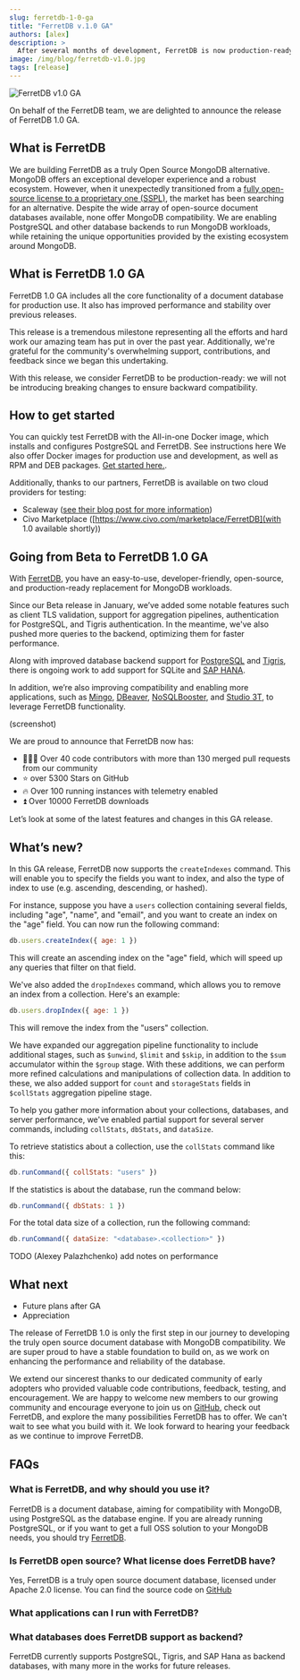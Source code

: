 ```yaml
---
slug: ferretdb-1-0-ga
title: "FerretDB v.1.0 GA"
authors: [alex]
description: >
  After several months of development, FerretDB is now production-ready. We are excited to announce the general availability of FerretDB v1.0.
image: /img/blog/ferretdb-v1.0.jpg
tags: [release]
---
```


![FerretDB v1.0 GA](/img/blog/ferretdb-v1.0.jpg)

On behalf of the FerretDB team, we are delighted to announce the release of FerretDB 1.0 GA.

## What is FerretDB

We are building FerretDB as a truly Open Source MongoDB alternative. 
MongoDB offers an exceptional developer experience and a robust ecosystem. However, when it unexpectedly transitioned from a [fully open-source license to a proprietary one (SSPL)](https://blog.opensource.org/the-sspl-is-not-an-open-source-license), the market has been searching for an alternative. Despite the wide array of open-source document databases available, none offer MongoDB compatibility.
We are enabling PostgreSQL and other database backends to run MongoDB workloads, while retaining the unique opportunities provided by the existing ecosystem around MongoDB.

## What is FerretDB 1.0 GA

FerretDB 1.0 GA includes all the core functionality of a document database for production use.
It also has improved performance and stability over previous releases.

This release is a tremendous milestone representing all the efforts and hard work our amazing team has put in over the past year.
Additionally, we're grateful for the community's overwhelming support, contributions, and feedback since we began this undertaking.

With this release, we consider FerretDB to be production-ready: we will not be introducing breaking changes to ensure backward compatibility.

## How to get started

You can quickly test FerretDB with the All-in-one Docker image, which installs and configures PostgreSQL and FerretDB. See instructions here 
We also offer Docker images for production use and development, as well as RPM and DEB packages. [Get started here.](https://docs.ferretdb.io/quickstart-guide/).

Additionally, thanks to our partners, FerretDB is available on two cloud providers for testing:

* Scaleway ([see their blog post for more information](https://www.scaleway.com/en/blog/ferretdb-open-source-alternative-mongodb/))
* Civo Marketplace ([https://www.civo.com/marketplace/FerretDB](with 1.0 available shortly))

## Going from Beta to FerretDB 1.0 GA

With [FerretDB](https://www.ferretdb.io/), you have an easy-to-use, developer-friendly, open-source, and production-ready replacement for MongoDB workloads.

Since our Beta release in January, we’ve added some notable features such as client TLS validation, support for aggregation pipelines, authentication for PostgreSQL, and Tigris authentication.
In the meantime, we've also pushed more queries to the backend, optimizing them for faster performance.

Along with improved database backend support for [PostgreSQL](https://www.postgresql.org/) and [Tigris](https://www.tigrisdata.com/), there is ongoing work to add support for SQLite and [SAP HANA](https://www.sap.com/products/technology-platform/hana.html).

In addition, we’re also improving compatibility and enabling more applications, such as [Mingo](https://mingo.io/), [DBeaver](https://dbeaver.io/), [NoSQLBooster](https://nosqlbooster.com/), and [Studio 3T](https://studio3t.com/), to leverage FerretDB functionality.

(screenshot)

We are proud to announce that FerretDB now has:

* 👨🏻‍💻 Over 40 code contributors with more than 130 merged pull requests from our community
* ⭐️ over 5300 Stars on GitHub
* 🔥 Over 100 running instances with telemetry enabled
* ⏫ Over 10000 FerretDB downloads

Let’s look at some of the latest features and changes in this GA release.

## What’s new?

In this GA release, FerretDB now supports the `createIndexes` command.
This will enable you to specify the fields you want to index, and also the type of index to use (e.g. ascending, descending, or hashed).

For instance, suppose you have a `users` collection containing several fields, including "age", "name", and "email", and you want to create an index on the "age" field.
You can now run the following command:

```js
db.users.createIndex({ age: 1 })
```

This will create an ascending index on the "age" field, which will speed up any queries that filter on that field.

We've also added the `dropIndexes` command, which allows you to remove an index from a collection.
Here's an example:

```js
db.users.dropIndex({ age: 1 })
```

This will remove the index from the "users" collection.

We have expanded our aggregation pipeline functionality to include additional stages, such as `$unwind`, `$limit` and `$skip`, in addition to the `$sum` accumulator within the `$group` stage.
With these additions, we can perform more refined calculations and manipulations of collection data.
In addition to these, we also added support for `count` and `storageStats` fields in `$collStats` aggregation pipeline stage.

To help you gather more information about your collections, databases, and server performance, we've enabled partial support for several server commands, including `collStats`, `dbStats`, and `dataSize`.

To retrieve statistics about a collection, use the `collStats` command like this:

```js
db.runCommand({ collStats: "users" })
```

If the statistics is about the database, run the command below:

```js
db.runCommand({ dbStats: 1 })
```

For the total data size of a collection, run the following command:

```js
db.runCommand({ dataSize: "<database>.<collection>" })
```

TODO (Alexey Palazhchenko) add notes on performance 

## What next

* Future plans after GA
* Appreciation

The release of FerretDB 1.0 is only the first step in our journey to  developing the truly open source document database with MongoDB compatibility.
We are super proud to have a stable foundation to build on, as we work on enhancing the performance and reliability of the database.

We extend our sincerest thanks to our dedicated community of early adopters who provided valuable code contributions, feedback, testing, and encouragement.
We are happy to welcome new members to our growing community and encourage everyone to join us on [GitHub](https://github.com/FerretDB/FerretDB/), check out FerretDB, and explore the many possibilities FerretDB has to offer.
We can't wait to see what you build with it.
We look forward to hearing your feedback as we continue to improve FerretDB.

## FAQs

### What is FerretDB, and why should you use it?

FerretDB is a document database, aiming for compatibility with MongoDB, using PostgreSQL as the database engine.
If you are already running PostgreSQL, or if you want to get a full OSS solution to your MongoDB needs, you should try [FerretDB](https://docs.ferretdb.io/quickstart-guide/).

### Is FerretDB open source? What license does FerretDB have?

Yes, FerretDB is a truly open source document database, licensed under Apache 2.0 license.
You can find the source code on [GitHub](https://github.com/FerretDB/FerretDB/)

### What applications can I run with FerretDB?

### What databases does FerretDB support as backend?

FerretDB currently supports PostgreSQL, Tigris, and SAP Hana as backend databases, with many more in the works for future releases.
